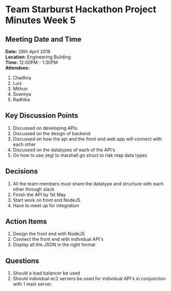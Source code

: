 # **Team Starburst Hackathon Project Minutes Week 5**

## Meeting Date and Time

**Date:** 28th April 2018</br>
**Location:** Engineering Building</br>
**Time:** 12:00PM - 1:30PM</br>
**Attendees:**

1. Chaithra
2. Luis
3. Mithun
4. Sowmya
5. Radhika

## Key Discussion Points
1. Discussed on developing APIs.
2. Discussed on the design of backend
3. Discussed on how the api and the front end web app will connect with each other
4. Discussed on the datatypes of each of the API's 
5. On how to use zegl to marshall go struct to riak map data types 


## Decisions

1. All the team members must share the datatype and structure with each other through slack
2. Finish the API by 1st May
3. Start work on front end NodeJS
4. Have to meet up for integration


## Action Items
1. Design the front end with NodeJS
2. Connect the front end with individual API's 
3. Display all the JSON in the right format


## Questions

1. Should a load balancer be used
2. Should individual ec2 servers be used for individual API's in conjunction with 1 main server.



